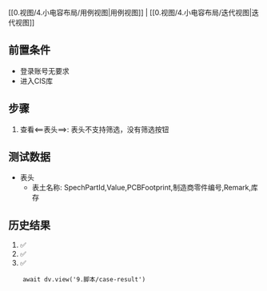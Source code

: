 [[0.视图/4.小电容布局/用例视图|用例视图]] | [[0.视图/4.小电容布局/迭代视图|迭代视图]]

## 前置条件

- 登录账号无要求
- 进入CIS库

## 步骤

1. 查看<==表头==>: 表头不支持筛选，没有筛选按钮

## 测试数据

- 表头
	- 表土名称: SpechPartId,Value,PCBFootprint,制造商零件编号,Remark,库存

## 历史结果
1. ✅
2. ✅
3. ✅
```dataviewjs
    await dv.view('9.脚本/case-result')
```
